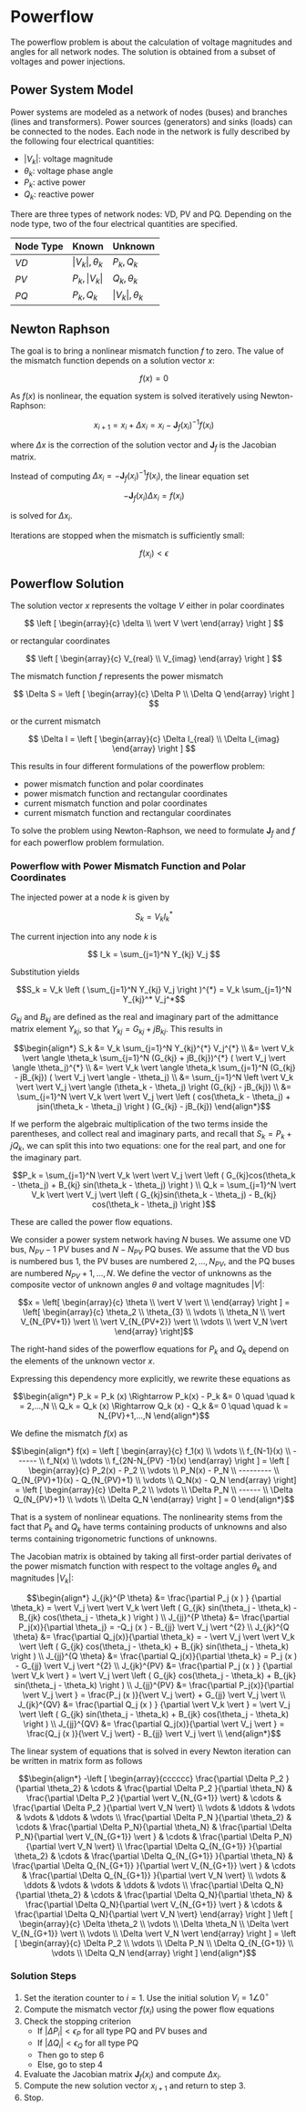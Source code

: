 # Powerflow

The powerflow problem is about the calculation of voltage magnitudes and angles for all network nodes.
The solution is obtained from a subset of voltages and power injections.

## Power System Model
Power systems are modeled as a network of nodes (buses) and branches (lines and transformers).
Power sources (generators) and sinks (loads) can be connected to the nodes.
Each node in the network is fully described by the following four electrical quantities:

* $\vert V_k \vert$: voltage magnitude
* $\theta_k$: voltage phase angle
* $P_k$: active power
* $Q_k$: reactive power

There are three types of network nodes: VD, PV and PQ.
Depending on the node type, two of the four electrical quantities are specified.

| Node Type	| Known		                        | Unknown                           |
| ---		| ---			                    | ---				                |
| $VD$		| $\vert V_k \vert, \theta_k$	    | $P_k, Q_k$ 			        |
| $PV$		| $P_k, \vert V_k \vert$ 		    | $Q_k, \theta_k$               |
| $PQ$      | $P_k, Q_k$					    | $\vert V_k \vert, \theta_k$   |


## Newton Raphson

The goal is to bring a nonlinear mismatch function $f$ to zero.
The value of the mismatch function depends on a solution vector $x$:

$$ f(x) = 0 $$

As $f(x)$ is nonlinear, the equation system is solved iteratively using Newton-Raphson:

$$ x_{i+1} = x_i + \Delta x_i = x_i - \textbf{J}_f(x_i)^{-1} f(x_i) $$

where $\Delta x$ is the correction of the solution vector and $\textbf{J}_f$ is the Jacobian matrix.

Instead of computing $\Delta x_i = - \textbf{J}_f(x_i)^{-1} f(x_i)$, the linear equation set 

$$ - \textbf{J}_f(x_i) \Delta x_i = f(x_i) $$ 

is solved for $\Delta x_i$.

Iterations are stopped when the mismatch is sufficiently small:

$$ f(x_i) < \epsilon $$


## Powerflow Solution

The solution vector $x$ represents the voltage $V$ either in polar coordinates

$$ \left [ \begin{array}{c} \delta \\ \vert V \vert \end{array} \right ] $$

or rectangular coordinates

$$ \left [ \begin{array}{c} V_{real} \\ V_{imag} \end{array} \right ] $$

The mismatch function $f$ represents the power mismatch

$$ \Delta S = \left [ \begin{array}{c} \Delta P \\ \Delta Q \end{array} \right ] $$

or the current mismatch

$$ \Delta I = \left [ \begin{array}{c} \Delta I_{real} \\ \Delta I_{imag} \end{array} \right ] $$


This results in four different formulations of the powerflow problem:

* power mismatch function and polar coordinates
* power mismatch function and rectangular coordinates
* current mismatch function and polar coordinates
* current mismatch function and rectangular coordinates

To solve the problem using Newton-Raphson, we need to formulate $\textbf{J}_f$ and $f$ for each powerflow problem formulation.


### Powerflow with Power Mismatch Function and Polar Coordinates

The injected power at a node $k$ is given by

$$ S_k = V_k I_k^* $$

The current injection into any node $k$ is

$$ I_k = \sum_{j=1}^N Y_{kj} V_j $$

Substitution yields

```math
S_k = V_k \left ( \sum_{j=1}^N Y_{kj} V_j \right )^{*}
    = V_k \sum_{j=1}^N Y_{kj}^* V_j^*
```

$G_{kj}$ and $B_{kj}$ are defined as the real and imaginary part of the admittance matrix element $Y_{kj}$, so that $Y_{kj} = G_{kj} + jB_{kj}$.
This results in

```math
\begin{align*}
S_k &= V_k \sum_{j=1}^N Y_{kj}^{*} V_j^{*} \\
    &= \vert V_k \vert \angle \theta_k \sum_{j=1}^N (G_{kj} + jB_{kj})^{*} ( \vert V_j \vert \angle \theta_j)^{*} \\
    &= \vert V_k \vert \angle \theta_k \sum_{j=1}^N (G_{kj} - jB_{kj}) ( \vert V_j \vert \angle - \theta_j) \\
    &= \sum_{j=1}^N \left \vert V_k \vert \vert V_j \vert \angle (\theta_k - \theta_j) \right (G_{kj} - jB_{kj}) \\
    &= \sum_{j=1}^N \vert V_k \vert \vert V_j \vert \left ( cos(\theta_k - \theta_j) + jsin(\theta_k - \theta_j) \right ) (G_{kj} - jB_{kj})
\end{align*}
```

If we perform the algebraic multiplication of the two terms inside the parentheses, and collect real and imaginary parts, and recall that $S_k = P_k + jQ_k$, we can split this into two equations: one for the real part, and one for the imaginary part.

```math
P_k = \sum_{j=1}^N \vert V_k \vert \vert V_j \vert \left ( G_{kj}cos(\theta_k - \theta_j) + B_{kj} sin(\theta_k - \theta_j) \right ) \\
Q_k = \sum_{j=1}^N \vert V_k \vert \vert V_j \vert \left ( G_{kj}sin(\theta_k - \theta_j) - B_{kj} cos(\theta_k - \theta_j) \right )
```

These are called the power flow equations.

We consider a power system network having $N$ buses. We assume one VD bus, $N_{PV}-1$ PV buses and $N-N_{PV}$ PQ buses.
We assume that the VD bus is numbered bus $1$, the PV buses are numbered $2,...,N_{PV}$, and the PQ buses are numbered $N_{PV}+1,...,N$.
We define the vector of unknowns as the composite vector of unknown angles $\theta$ and voltage magnitudes $\vert V \vert$:

```math
x = \left[ \begin{array}{c} \theta \\ \vert V \vert \\ \end{array} \right ]
  = \left[ \begin{array}{c} \theta_2 \\ \theta_{3} \\ \vdots \\ \theta_N \\ \vert V_{N_{PV+1}} \vert \\ \vert V_{N_{PV+2}} \vert \\ \vdots \\ \vert V_N \vert \end{array} \right]
```

The right-hand sides of the powerflow equations for $P_k$ and $Q_k$ depend on the elements of the unknown vector $x$.

Expressing this dependency more explicitly, we rewrite these equations as

```math
\begin{align*}
P_k = P_k (x) \Rightarrow P_k(x) - P_k &= 0 \quad \quad k = 2,...,N \\
Q_k = Q_k (x) \Rightarrow Q_k (x) - Q_k &= 0 \quad \quad k = N_{PV}+1,...,N
\end{align*}
```

We define the mismatch ${f} (x)$ as

```math
\begin{align*}
f(x) = \left [ \begin{array}{c} f_1(x) \\ \vdots \\ f_{N-1}(x) \\ ------ \\ f_N(x) \\ \vdots \\ f_{2N-N_{PV} -1}(x) \end{array} \right ]
     = \left [ \begin{array}{c} P_2(x) - P_2 \\ \vdots \\ P_N(x) - P_N \\ --------- \\ Q_{N_{PV}+1}(x) - Q_{N_{PV}+1} \\ \vdots \\ Q_N(x) - Q_N \end{array} \right]
     = \left [ \begin{array}{c} \Delta P_2 \\ \vdots \\ \Delta P_N \\ ------ \\ \Delta Q_{N_{PV}+1} \\ \vdots \\ \Delta Q_N \end{array} \right ]
     = 0
\end{align*}
```

That is a system of nonlinear equations.
The nonlinearity stems from the fact that $P_k$ and $Q_k$ have terms containing products of unknowns and also terms containing trigonometric functions of unknowns.

The Jacobian matrix is obtained by taking all first-order partial derivates of the power mismatch function with respect to the voltage angles $\theta_k$ and magnitudes $\vert V_k \vert$:

```math
\begin{align*}
J_{jk}^{P \theta} &= \frac{\partial P_j (x ) } {\partial \theta_k} = \vert V_j \vert \vert V_k \vert \left ( G_{jk} sin(\theta_j - \theta_k) - 																B_{jk} cos(\theta_j - \theta_k ) \right ) \\
J_{jj}^{P \theta} &= \frac{\partial P_j(x)}{\partial \theta_j} = -Q_j (x ) - B_{jj} \vert V_j \vert ^{2} \\
J_{jk}^{Q \theta} &= \frac{\partial Q_j(x)}{\partial \theta_k} = - \vert V_j \vert \vert V_k \vert \left ( G_{jk} cos(\theta_j - \theta_k) + 																B_{jk} sin(\theta_j - \theta_k) \right ) \\
    J_{jj}^{Q \theta} &= \frac{\partial Q_j(x)}{\partial \theta_k} = P_j (x ) - G_{jj} \vert V_j \vert ^{2} \\
    J_{jk}^{PV} &= \frac{\partial P_j (x ) } {\partial \vert V_k \vert } = \vert V_j \vert \left ( G_{jk} cos(\theta_j - \theta_k) + 																B_{jk} sin(\theta_j - \theta_k) \right ) \\
    J_{jj}^{PV} &= \frac{\partial P_j(x)}{\partial \vert V_j \vert } = \frac{P_j (x )}{\vert V_j \vert} + G_{jj} \vert V_j \vert \\
    J_{jk}^{QV} &= \frac{\partial Q_j (x ) } {\partial \vert V_k \vert } = \vert V_j \vert \left ( G_{jk} sin(\theta_j - \theta_k) + 																B_{jk} cos(\theta_j - \theta_k) \right ) \\
    J_{jj}^{QV} &= \frac{\partial Q_j(x)}{\partial \vert V_j \vert } = \frac{Q_j (x )}{\vert V_j \vert} - B_{jj} \vert V_j \vert \\
\end{align*}
```

The linear system of equations that is solved in every Newton iteration can be written in matrix form as follows

```math
\begin{align*}
-\left [ \begin{array}{cccccc} 
    \frac{\partial \Delta P_2 }{\partial \theta_2} & \cdots & \frac{\partial \Delta P_2 }{\partial \theta_N} &
    \frac{\partial \Delta P_2 }{\partial \vert V_{N_{G+1}} \vert} & \cdots & \frac{\partial \Delta P_2 }{\partial \vert V_N \vert} \\
    \vdots & \ddots & \vdots & \vdots & \ddots & \vdots	\\
    \frac{\partial \Delta P_N }{\partial \theta_2} & \cdots & \frac{\partial \Delta P_N}{\partial \theta_N} &
    \frac{\partial \Delta P_N}{\partial \vert V_{N_{G+1}} \vert } & \cdots & \frac{\partial \Delta P_N}{\partial \vert V_N \vert} \\
    \frac{\partial \Delta Q_{N_{G+1}} }{\partial \theta_2} & \cdots & \frac{\partial \Delta Q_{N_{G+1}} }{\partial \theta_N} &
    \frac{\partial \Delta Q_{N_{G+1}} }{\partial \vert V_{N_{G+1}} \vert } & \cdots & \frac{\partial \Delta Q_{N_{G+1}} }{\partial \vert V_N \vert}	\\
    \vdots & \ddots & \vdots & \vdots & \ddots & \vdots	\\
    \frac{\partial \Delta Q_N}{\partial \theta_2} & \cdots & \frac{\partial \Delta Q_N}{\partial \theta_N} &
    \frac{\partial \Delta Q_N}{\partial \vert V_{N_{G+1}} \vert } & \cdots & \frac{\partial \Delta Q_N}{\partial \vert V_N \vert}
\end{array} \right ]
\left [ \begin{array}{c} \Delta \theta_2 \\ \vdots \\ \Delta \theta_N \\ \Delta \vert V_{N_{G+1}} \vert \\ \vdots \\ \Delta \vert V_N \vert \end{array} \right ]
= \left [ \begin{array}{c} \Delta P_2 \\ \vdots \\ \Delta P_N \\ \Delta Q_{N_{G+1}} \\ \vdots \\ \Delta Q_N \end{array} \right ]
\end{align*}
```

### Solution Steps

1. Set the iteration counter to $i=1$. Use the initial solution $V_{i} = 1 \angle 0^{\circ}$
2. Compute the mismatch vector $f({x_i})$ using the power flow equations
3. Check the stopping criterion
	* If $\vert \Delta P_{i} \vert < \epsilon_{P}$ for all type PQ and PV buses and
	* If $\vert \Delta Q_{i} \vert < \epsilon_{Q}$ for all type PQ
	* Then go to step 6
	* Else, go to step 4
4. Evaluate the Jacobian matrix $\textbf{J}_f(x_i)$ and compute $\Delta x_i$.
5. Compute the new solution vector $x_{i+1}$ and return to step 3.
6. Stop.
